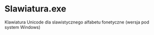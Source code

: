 # Slawiatura.exe
Klawiatura Unicode dla slawistycznego alfabetu fonetyczne (wersja pod system Windows)
